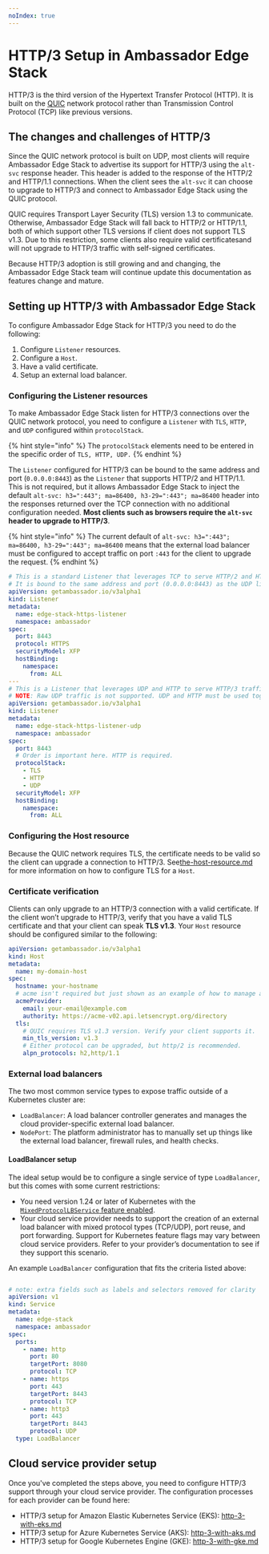 ```yaml
---
noIndex: true
---
```


# HTTP/3 Setup in Ambassador Edge Stack

HTTP/3 is the third version of the Hypertext Transfer Protocol (HTTP). It is built on the [QUIC](https://www.chromium.org/quic/) network protocol rather than Transmission Control Protocol (TCP) like previous versions.

## The changes and challenges of HTTP/3

Since the QUIC network protocol is built on UDP, most clients will require Ambassador Edge Stack to advertise its support for HTTP/3 using the `alt-svc` response header. This header is added to the response of the HTTP/2 and HTTP/1.1 connections. When the client sees the `alt-svc` it can choose to upgrade to HTTP/3 and connect to Ambassador Edge Stack using the QUIC protocol.

QUIC requires Transport Layer Security (TLS) version 1.3 to communicate. Otherwise, Ambassador Edge Stack will fall back to HTTP/2 or HTTP/1.1, both of which support other TLS versions if client does not support TLS v1.3. Due to this restriction, some clients also require valid certificatesand will not upgrade to HTTP/3 traffic with self-signed certificates.

Because HTTP/3 adoption is still growing and and changing, the Ambassador Edge Stack team will continue update this documentation as features change and mature.

## Setting up HTTP/3 with Ambassador Edge Stack

To configure Ambassador Edge Stack for HTTP/3 you need to do the following:

1. Configure `Listener` resources.
2. Configure a `Host`.
3. Have a valid certificate.
4. Setup an external load balancer.

### Configuring the Listener resources

To make Ambassador Edge Stack listen for HTTP/3 connections over the QUIC network protocol, you need to configure a `Listener` with `TLS`, `HTTP`, and `UDP` configured within `protocolStack`.

{% hint style="info" %}
The `protocolStack` elements need to be entered in the specific order of `TLS, HTTP, UDP.`
{% endhint %}

The `Listener` configured for HTTP/3 can be bound to the same address and port (`0.0.0.0:8443`) as the `Listener` that supports HTTP/2 and HTTP/1.1. This is not required, but it allows Ambassador Edge Stack to inject the default `alt-svc: h3=":443"; ma=86400, h3-29=":443"; ma=86400` header into the responses returned over the TCP connection with no additional configuration needed. **Most clients such as browsers require the `alt-svc` header to upgrade to HTTP/3**.

{% hint style="info" %}
The current default of `alt-svc: h3=":443"; ma=86400, h3-29=":443"; ma=86400` means that the external load balancer must be configured to accept traffic on port `:443` for the client to upgrade the request.
{% endhint %}

```yaml
# This is a standard Listener that leverages TCP to serve HTTP/2 and HTTP/1.1 traffic.
# It is bound to the same address and port (0.0.0.0:8443) as the UDP listener.
apiVersion: getambassador.io/v3alpha1
kind: Listener
metadata:
  name: edge-stack-https-listener
  namespace: ambassador
spec:
  port: 8443
  protocol: HTTPS
  securityModel: XFP
  hostBinding:
    namespace:
      from: ALL
---
# This is a Listener that leverages UDP and HTTP to serve HTTP/3 traffic.
# NOTE: Raw UDP traffic is not supported. UDP and HTTP must be used together.
apiVersion: getambassador.io/v3alpha1
kind: Listener
metadata:
  name: edge-stack-https-listener-udp
  namespace: ambassador
spec:
  port: 8443
  # Order is important here. HTTP is required.
  protocolStack:
    - TLS
    - HTTP
    - UDP
  securityModel: XFP
  hostBinding:
    namespace:
      from: ALL
```

### Configuring the Host resource

Because the QUIC network requires TLS, the certificate needs to be valid so the client can upgrade a connection to HTTP/3. See[the-host-resource.md](../../technical-reference/using-custom-resources/the-host-resource.md "mention") for more information on how to configure TLS for a `Host`.

### Certificate verification

Clients can only upgrade to an HTTP/3 connection with a valid certificate. If the client won’t upgrade to HTTP/3, verify that you have a valid TLS certificate and that your client can speak **TLS v1.3**. Your `Host` resource should be configured similar to the following:

```yaml
apiVersion: getambassador.io/v3alpha1
kind: Host
metadata:
  name: my-domain-host
spec:
  hostname: your-hostname
  # acme isn't required but just shown as an example of how to manage a valid TLS cert
  acmeProvider:
    email: your-email@example.com
    authority: https://acme-v02.api.letsencrypt.org/directory
  tls:
    # QUIC requires TLS v1.3 version. Verify your client supports it.
    min_tls_version: v1.3
    # Either protocol can be upgraded, but http/2 is recommended.
    alpn_protocols: h2,http/1.1
```

### External load balancers

The two most common service types to expose traffic outside of a Kubernetes cluster are:

* `LoadBalancer`: A load balancer controller generates and manages the cloud provider-specific external load balancer.
* `NodePort`: The platform administrator has to manually set up things like the external load balancer, firewall rules, and health checks.

#### LoadBalancer setup

The ideal setup would be to configure a single service of type `LoadBalancer`, but this comes with some current restrictions:

* You need version 1.24 or later of Kubernetes with the [`MixedProtocolLBService` feature enabled](https://kubernetes.io/docs/concepts/services-networking/service/#load-balancers-with-mixed-protocol-types).
* Your cloud service provider needs to support the creation of an external load balancer with mixed protocol types (TCP/UDP), port reuse, and port forwarding. Support for Kubernetes feature flags may vary between cloud service providers. Refer to your provider’s documentation to see if they support this scenario.

An example `LoadBalancer` configuration that fits the criteria listed above:

```yaml

# note: extra fields such as labels and selectors removed for clarity
apiVersion: v1
kind: Service
metadata:
  name: edge-stack
  namespace: ambassador
spec:
  ports:
    - name: http
      port: 80
      targetPort: 8080
      protocol: TCP
    - name: https
      port: 443
      targetPort: 8443
      protocol: TCP
    - name: http3
      port: 443
      targetPort: 8443
      protocol: UDP
  type: LoadBalancer
```

## Cloud service provider setup

Once you've completed the steps above, you need to configure HTTP/3 support through your cloud service provider. The configuration processes for each provider can be found here:

* HTTP/3 setup for Amazon Elastic Kubernetes Service (EKS): [http-3-with-eks.md](http-3-with-eks.md "mention")
* HTTP/3 setup for Azure Kubernetes Service (AKS): [http-3-with-aks.md](http-3-with-aks.md "mention")
* HTTP/3 setup for Google Kubernetes Engine (GKE): [http-3-with-gke.md](http-3-with-gke.md "mention")
